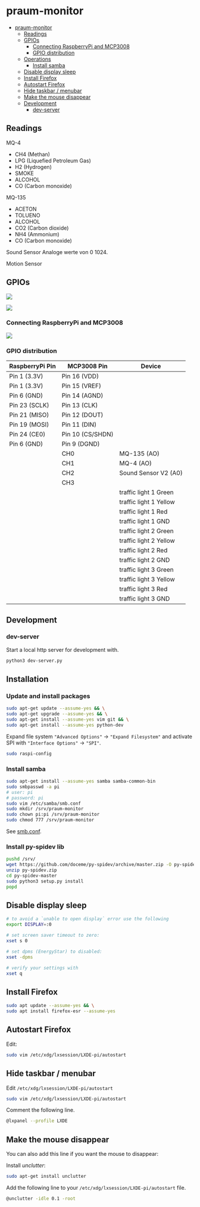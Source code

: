 # praum-monitor

<!-- TOC -->

* [praum-monitor](#praum-monitor)
    * [Readings](#readings)
    * [GPIOs](#gpios)
        * [Connecting RaspberryPi and MCP3008](#connecting-raspberrypi-and-mcp3008)
        * [GPIO distribution](#gpio-distribution)
    * [Operations](#operations)
        * [Install samba](#install-samba)
    * [Disable display sleep](#disable-display-sleep)
    * [Install Firefox](#install-firefox)
    * [Autostart Firefox](#autostart-firefox)
    * [Hide taskbar / menubar](#hide-taskbar--menubar)
    * [Make the mouse disappear](#make-the-mouse-disappear)
    * [Development](#development)
        * [dev-server](#dev-server)

<!-- TOC -->

## Readings

MQ-4

- CH4 (Methan)
- LPG (Liquefied Petroleum Gas)
- H2 (Hydrogen)
- SMOKE
- ALCOHOL
- CO (Carbon monoxide)

MQ-135

- ACETON
- TOLUENO
- ALCOHOL
- CO2 (Carbon dioxide)
- NH4 (Ammonium)
- CO (Carbon monoxide)

Sound Sensor
Analoge werte von 0 1024.

Motion Sensor

## GPIOs

![](doc/rpi-gpio.jpg)

![](doc/mcp3008.png)

### Connecting RaspberryPi and MCP3008

![](doc/rpi-mcp3008.webp)

### GPIO distribution

| RaspberryPi Pin | MCP3008 Pin      | Device                 |
|-----------------|------------------|------------------------|
| Pin 1 (3.3V)	   | Pin 16 (VDD)     |                        |
| Pin 1 (3.3V)	   | Pin 15 (VREF)    |                        |
| Pin 6 (GND)	    | Pin 14 (AGND)    |                        |
| Pin 23 (SCLK)   | 	Pin 13 (CLK)    |                        |
| Pin 21 (MISO)	  | Pin 12 (DOUT)    |                        |
| Pin 19 (MOSI)	  | Pin 11 (DIN)     |                        |
| Pin 24 (CE0)	   | Pin 10 (CS/SHDN) |                        |
| Pin 6 (GND)	    | Pin 9 (DGND)     |                        |
|                 | CH0              | MQ-135 (AO)            |
|                 | CH1              | MQ-4 (AO)              |
|                 | CH2              | Sound Sensor V2 (A0)   |
|                 | CH3              |                        |
|                 |                  | traffic light 1 Green  |
|                 |                  | traffic light 1 Yellow |
|                 |                  | traffic light 1 Red    |
|                 |                  | traffic light 1 GND    |
|                 |                  | traffic light 2 Green  |
|                 |                  | traffic light 2 Yellow |
|                 |                  | traffic light 2 Red    |
|                 |                  | traffic light 2 GND    |
|                 |                  | traffic light 3 Green  |
|                 |                  | traffic light 3 Yellow |
|                 |                  | traffic light 3 Red    |
|                 |                  | traffic light 3 GND    |

## Development

### dev-server

Start a local http server for development with.

```bash
python3 dev-server.py
```

## Installation

### Update and install packages

```bash
sudo apt-get update --assume-yes && \
sudo apt-get upgrade --assume-yes && \
sudo apt-get install --assume-yes vim git && \
sudo apt-get install --assume-yes python-dev
```

Expand file system `"Advanced Options"` -> `"Expand Filesystem"` and activate SPI with `"Interface Options"` -> `"SPI"`.

```bash
sudo raspi-config
```


### Install samba

```bash
sudo apt-get install --assume-yes samba samba-common-bin
sudo smbpasswd -a pi
# user: pi
# password: pi
sudo vim /etc/samba/smb.conf
sudo mkdir /srv/praum-monitor
sudo chown pi:pi /srv/praum-monitor
sudo chmod 777 /srv/praum-monitor
```

See [smb.conf](assets/smb.config).

### Install py-spidev lib
```bash
pushd /srv/
wget https://github.com/doceme/py-spidev/archive/master.zip -O py-spidev.zip
unzip py-spidev.zip
cd py-spidev-master
sudo python3 setup.py install
popd
```

## Disable display sleep

```bash
# to avoid a `unable to open display` error use the following
export DISPLAY=:0

# set screen saver timeout to zero:
xset s 0

# set dpms (EnergyStar) to disabled:
xset -dpms

# verify your settings with
xset q
```

## Install Firefox

```bash
sudo apt update --assume-yes && \
sudo apt install firefox-esr --assume-yes
```

## Autostart Firefox

Edit:

```bash
sudo vim /etc/xdg/lxsession/LXDE-pi/autostart
```

## Hide taskbar / menubar

Edit `/etc/xdg/lxsession/LXDE-pi/autostart`

```bash
sudo vim /etc/xdg/lxsession/LXDE-pi/autostart
```

Comment the following line.

```bash
@lxpanel --profile LXDE
```

## Make the mouse disappear

You can also add this line if you want the mouse to disappear:

Install _unclutter_:

```bash
sudo apt-get install unclutter
```

Add the following line to your `/etc/xdg/lxsession/LXDE-pi/autostart` file.

```bash
@unclutter -idle 0.1 -root
```


